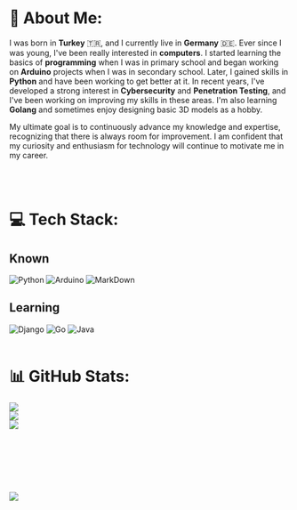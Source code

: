 # 💫 About Me:

I was born in **Turkey** 🇹🇷, and I currently live in **Germany** 🇩🇪. Ever since I was young, I've been really interested in **computers**. I started learning the basics of **programming** when I was in primary school and began working on **Arduino** projects when I was in secondary school. Later, I gained skills in **Python** and have been working to get better at it. In recent years, I've developed a strong interest in **Cybersecurity** and **Penetration Testing**, and I've been working on improving my skills in these areas. I'm also learning **Golang** and sometimes enjoy designing basic 3D models as a hobby.

My ultimate goal is to continuously advance my knowledge and expertise, recognizing that there is always room for improvement. I am confident that my curiosity and enthusiasm for technology will continue to motivate me in my career.


<br><br>

# 💻 Tech Stack:
## Known

![Python](https://img.shields.io/badge/Python-14354C?style=for-the-badge&logo=python&logoColor=white) ![Arduino](https://img.shields.io/badge/-Arduino-00979D?style=for-the-badge&logo=Arduino&logoColor=white) ![MarkDown](https://img.shields.io/badge/Markdown-000000?style=for-the-badge&logo=markdown&logoColor=white)

## Learning 
![Django](https://img.shields.io/badge/Django-092E20?style=for-the-badge&logo=django&logoColor=white) ![Go](https://img.shields.io/badge/go-%2300ADD8.svg?style=for-the-badge&logo=go&logoColor=white) ![Java](https://img.shields.io/badge/Java-ED8B00?style=for-the-badge&logo=openjdk&logoColor=white)
<br><br>

# 📊 GitHub Stats:
![](https://github-readme-stats.vercel.app/api?username=kafalar-karisik&theme=tokyonight&hide_border=false&include_all_commits=false&count_private=false)<br/>
![](https://github-readme-streak-stats.herokuapp.com/?user=kafalar-karisik&theme=tokyonight&hide_border=false)<br/>
![](https://github-readme-stats.vercel.app/api/top-langs/?username=kafalar-karisik&theme=tokyonight&hide_border=false&include_all_commits=true&count_private=true&layout=compact&exclude_repo=Kafalar-Karisik.github.io&hide=svelte,typescript,scss)
<br><br>

<br><br>

<br><br>
![](https://quotes-github-readme.vercel.app/api?type=horizontal&theme=tokyonight) <br>


<!--[![](https://visitcount.itsvg.in/api?id=kafalar-karisik&icon=2&color=6)](https://visitcount.itsvg.in)-->


<!-- Proudly created with GPRM ( https://gprm.itsvg.in ) -->
